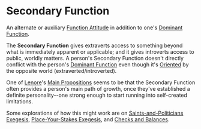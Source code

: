 # Secondary Function

An alternate or auxiliary [Function Attitude](../../) in addition to one's [Dominant Function](../dominant-function.md).&#x20;

The **Secondary Function** gives extraverts access to something beyond what is immediately apparent or applicable; and it gives introverts access to public, worldly matters. A person's Secondary Function doesn't directly conflict with the person's [Dominant Function](../dominant-function.md) even though it's [Oriented](../../../../sign-interpretation/orienting.md) by the opposite world (extraverted/introverted).

One of [Lenore](../../../../people-and-systems/lenore-thomson.md)'s [Main Propositions](../../../main-propositions.md) seems to be that the Secondary Function often provides a person's main path of growth, once they've established a definite personality--one strong enough to start running into self-created limitations.&#x20;

Some explorations of how this might work are on [Saints-and-Politicians Exegesis](../../../../exegeses-and-hypotheses/introversion-extraversion/saints-and-politicians.md), [Place-Your-Stakes Exegesis](../../../../exegeses-and-hypotheses/introversion-extraversion/place-your-stakes.md), and [Checks and Balances](../../../../far-flung-explorations/checks-and-balances.md).

